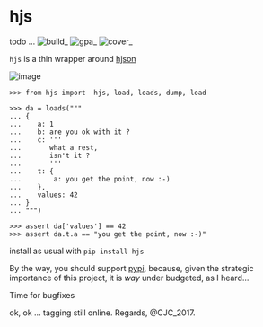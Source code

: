 hjs
===

todo ...
![build](https://api.travis-ci.org/charbeljc/hjs.svg?branch=master)\_
![gpa](https://codeclimate.com/github/charbeljc/hjs/badges/gpa.svg)\_
![cover](https://codeclimate.com/github/charbeljc/hjs/badges/coverage.svg)\_

`hjs` is a thin wrapper around [hjson](http://github.com/hjson/hjson-py)

![image](https://duckduckgo.com/i/bf0eb228.png)

``` {.sourceCode .python}
>>> from hjs import  hjs, load, loads, dump, load

>>> da = loads("""
... {
...    a: 1
...    b: are you ok with it ?
...    c: '''
...       what a rest,
...       isn't it ?
...       '''
...    t: {
...        a: you get the point, now :-)
...    },
...    values: 42
... }
... """)

>>> assert da['values'] == 42
>>> assert da.t.a == "you get the point, now :-)"
```

install as usual with `pip install hjs`

By the way, you should support [pypi](https://pypi.python.org/pypi),
because, given the strategic importance of this project, it is *way*
under budgeted, as I heard...

Time for bugfixes

ok, ok ...
tagging 
still online.
Regards, @CJC\_2017.
